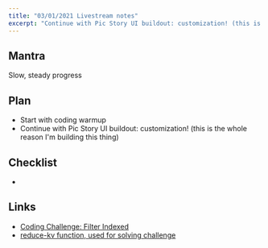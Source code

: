 ```yaml
---
title: "03/01/2021 Livestream notes"
excerpt: "Continue with Pic Story UI buildout: customization! (this is the whole reason I'm building this thing)"
---
```


## Mantra

Slow, steady progress

## Plan

- Start with coding warmup
- Continue with Pic Story UI buildout: customization! (this is the whole reason I'm building this thing) 

## Checklist

- 

## Links

- [Coding Challenge: Filter Indexed](https://purelyfunctional.tv/issues/purelyfunctional-tv-newsletter-416-why-do-we-program-in-hard-mode/)
- [reduce-kv function, used for solving challenge](https://clojuredocs.org/clojure.core/reduce-kv)

